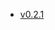 
- [v0.2.1](https://TechSysApi.github.io/device-reading-stream-api-dist/v0.2.1/ui/?url=../complete-api.yaml)
